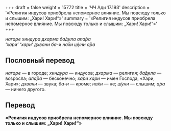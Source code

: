 +++
draft = false
weight = 15772
title = 'ЧЧ Ади 17.193'
description = '«Религия индусов приобрела непомерное влияние. Мы повсюду только и слышим: „Хари! Хари!“»'
summary = '«Религия индусов приобрела непомерное влияние. Мы повсюду только и слышим: „Хари! Хари!“»'
+++

_нагаре хиндура дхарма ба̄д̣ила апа̄ра  
‘хари’ ‘хари’ дхвани ба-и на̄хи ш́уни а̄ра_

## Пословный перевод

_нагаре_ — в городе; _хиндура_ — индусов; _дхарма_ — религия; _ба̄д̣ила_ — возросла; _апа̄ра_ — бесконечно; _хари_ _хари_ — имен Господа, «Хари, Хари»; _дхвани_ — звука; _ба_\-_и_ — кроме; _на̄хи_ — не; _ш́уни_ — слышим; _а̄ра_ — ничего другого.

## Перевод

**«Религия индусов приобрела непомерное влияние. Мы повсюду только и слышим: „Хари! Хари!“»**
